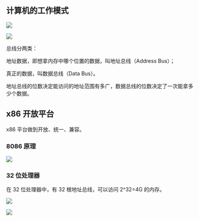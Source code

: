 ## 计算机的工作模式
![](/images/1649165242302-758ce898-a3a2-46da-9038-d325ddbc1f13.png)

![](/images/1649165561841-c41dc0f8-4545-44da-b5bc-2af504b91345.png)

总线分两类：

地址数据，即想拿内存中哪个位置的数据，叫地址总线（Address Bus）；

真正的数据，叫数据总线（Data Bus）。



地址总线的位数决定能访问的地址范围有多广，数据总线的位数决定了一次能拿多少个数据。

## x86 开放平台
x86 平台做到开放、统一、兼容。

### 8086 原理
![](/images/1649166075311-d40f5f8b-1222-43b8-8d8c-13139e619812.png)

### 32 位处理器
在 32 位处理器中，有 32 根地址总线，可以访问 2^32=4G 的内存。

![](/images/1649166245789-f73decb3-ad96-4389-8610-e0186b3cb77f.png)

![](/images/1649166462184-f683126a-b3ea-4b1d-858d-b83b483df255.png)

